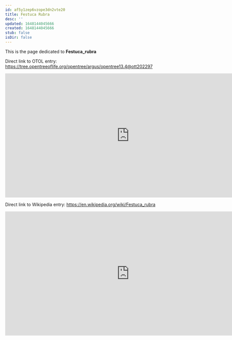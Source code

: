 ```yaml
---
id: af5y1zep6vzope3dn2vte20
title: Festuca Rubra
desc: ''
updated: 1648144045666
created: 1648144045666
stub: false
isDir: false
---
```

This is the page dedicated to **Festuca_rubra**


Direct link to OTOL entry: https://tree.opentreeoflife.org/opentree/argus/opentree13.4@ott202297



<html>
    <body>
    <iframe src="https://tree.opentreeoflife.org/opentree/argus/opentree13.4@ott202297"
    width="800" height="400" frameborder="0" allowfullscreen> </iframe>
    </body>
</html>
    


Direct link to Wikipedia entry: https://en.wikipedia.org/wiki/Festuca_rubra



<html>
    <body>
    <iframe src="https://en.wikipedia.org/wiki/Festuca_rubra"
    width="800" height="400" frameborder="0" allowfullscreen> </iframe>
    </body>
</html>
    
